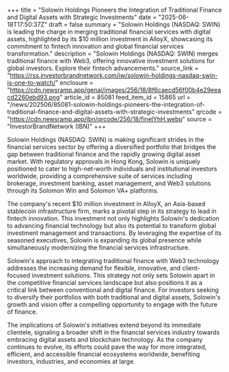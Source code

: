 +++
title = "Solowin Holdings Pioneers the Integration of Traditional Finance and Digital Assets with Strategic Investments"
date = "2025-06-18T17:50:37Z"
draft = false
summary = "Solowin Holdings (NASDAQ: SWIN) is leading the charge in merging traditional financial services with digital assets, highlighted by its $10 million investment in AlloyX, showcasing its commitment to fintech innovation and global financial services transformation."
description = "Solowin Holdings (NASDAQ: SWIN) merges traditional finance with Web3, offering innovative investment solutions for global investors. Explore their fintech advancements."
source_link = "https://rss.investorbrandnetwork.com/iw/solowin-holdings-nasdaq-swin-is-one-to-watch/"
enclosure = "https://cdn.newsramp.app/genai/images/256/18/8f6caecd56f00b4e29eeacd2260ebd93.png"
article_id = 85081
feed_item_id = 15865
url = "/news/202506/85081-solowin-holdings-pioneers-the-integration-of-traditional-finance-and-digital-assets-with-strategic-investments"
qrcode = "https://cdn.newsramp.app/ibn/qrcode/256/18/finelYhH.webp"
source = "InvestorBrandNetwork (IBN)"
+++

<p>Solowin Holdings (NASDAQ: SWIN) is making significant strides in the financial services sector by offering a diversified portfolio that bridges the gap between traditional finance and the rapidly growing digital asset market. With regulatory approvals in Hong Kong, Solowin is uniquely positioned to cater to high-net-worth individuals and institutional investors worldwide, providing a comprehensive suite of services including brokerage, investment banking, asset management, and Web3 solutions through its Solomon Win and Solomon VA+ platforms.</p><p>The company's recent $10 million investment in AlloyX, an Asia-based stablecoin infrastructure firm, marks a pivotal step in its strategy to lead in fintech innovation. This investment not only highlights Solowin's dedication to advancing financial technology but also its potential to transform global investment management and transactions. By leveraging the expertise of its seasoned executives, Solowin is expanding its global presence while simultaneously modernizing the financial services infrastructure.</p><p>Solowin's approach to integrating traditional finance with Web3 technology addresses the increasing demand for flexible, innovative, and client-focused investment solutions. This strategy not only sets Solowin apart in the competitive financial services landscape but also positions it as a critical link between conventional and digital finance. For investors seeking to diversify their portfolios with both traditional and digital assets, Solowin's growth and vision offer a compelling opportunity to engage with the future of finance.</p><p>The implications of Solowin's initiatives extend beyond its immediate clientele, signaling a broader shift in the financial services industry towards embracing digital assets and blockchain technology. As the company continues to evolve, its efforts could pave the way for more integrated, efficient, and accessible financial ecosystems worldwide, benefiting investors, industries, and economies at large.</p>